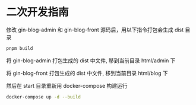 # 二次开发指南

修改 gin-blog-admin 和 gin-blog-front 源码后，用以下指令打包会生成 dist 目录

```bash
pnpm build
```

将 gin-blog-admin 打包生成的 dist 中文件, 移到当前目录 html/admin 下

将 gin-blog-front 打包生成的 dist 中文件, 移到当前目录 html/blog 下

然后在 start 目录重新用 docker-compose 构建运行

```bash
docker-compose up -d --build
```
